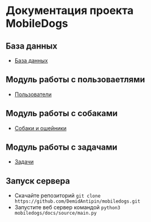# Документация проекта MobileDogs

## База данных

- [База данных](docs/source/database.md)

## Модуль работы с пользоваетлями

- [Пользователи](docs/source/users/users.md)

## Модуль работы с собаками

- [Собаки и ошейники](docs/source/dogs/dogs.md)

## Модуль работы с задачами

- [Задачи](docs/source/tasks/tasks.md)

## Запуск сервера

* Скачайте репозиторий `git clone https://github.com/DemidAntipin/mobiledogs.git`
* Запустите веб сервер командой `python3 mobiledogs/docs/source/main.py`
